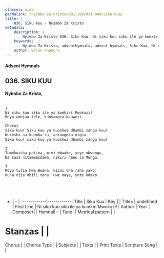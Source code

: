 ```yaml
---
classes: wide
permalink: /nyimbo-za-kristo/001-100/031-040/Siku-Kuu/
title: |
    036. Siku Kuu - Nyimbo Za Kristo
metadata:
    description: |
        Nyimbo Za Kristo 036. Siku Kuu. Ni siku kuu siku ile ya kumkiri Mwokozi! Moyo umejaa tele, kunyamaza hauwezi.  Chorus Siku kuu! Siku kuu ya kuoshwa dhambi zangu kuu! Hukesha na kuomba tu, aniongoza miguu. Siku kuu! siku kuu ya kuoshwa dhambi zangu kuu!  
    keywords:  |
        Nyimbo Za Kristo, adventhymnals, advent hymnals, Siku Kuu, Ni siku kuu siku ile ya kumkiri Mwokozi!. 
    author: Brian Onang'o
---
```


#### Advent Hymnals
## 036. SIKU KUU
####  Nyimbo Za Kristo,

```txt

1
Ni siku kuu siku ile ya kumkiri Mwokozi!
Moyo umejaa tele, kunyamaza hauwezi.

Chorus
Siku kuu! Siku kuu ya kuoshwa dhambi zangu kuu!
Hukesha na kuomba tu, aniongoza miguu.
Siku kuu! siku kuu ya kuoshwa dhambi zangu kuu!

2
Tumekwisha patina, mimi mbwake, yeye mbwangu,
Na sasa nitamwandama, nikiri neno la Mungu.

3
Moyo tulia kwa Bwana, kiini cha raha yako:
Huna njia mbili tena: uwe naye, yote ndako.






```

- |   -  |
-------------|------------|
Title | Siku Kuu |
Key |  |
Titles | undefined |
First Line | Ni siku kuu siku ile ya kumkiri Mwokozi! |
Author | 
Year | 
Composer| |
Hymnal|  - |
Tune|  |
Metrical pattern | |
# Stanzas |  |
Chorus |  |
Chorus Type |  |
Subjects | |
Texts |  |
Print Texts | 
Scripture Song |  |
    
